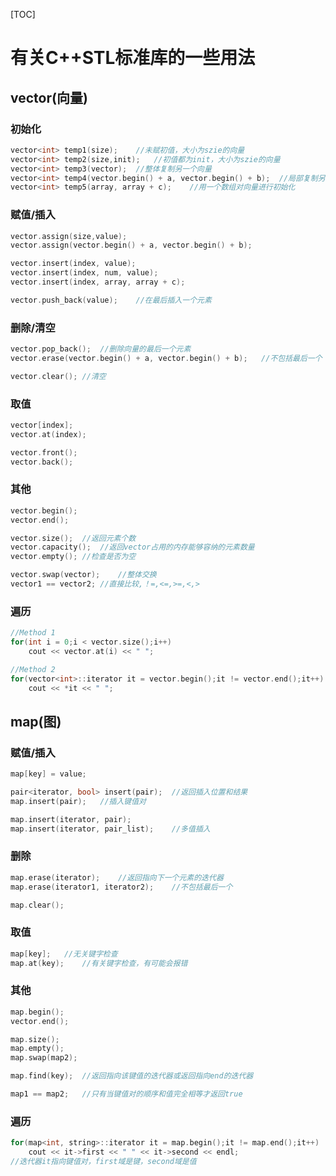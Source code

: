 [TOC]

# 有关C++STL标准库的一些用法

## vector(向量)

 ### 初始化

```C++
vector<int> temp1(size);	//未赋初值，大小为szie的向量
vector<int> temp2(size,init);	//初值都为init，大小为szie的向量
vector<int> temp3(vector);	//整体复制另一个向量
vector<int> temp4(vector.begin() + a, vector.begin() + b);	//局部复制另一个向量
vector<int> temp5(array, array + c);	//用一个数组对向量进行初始化
```

### 赋值/插入

```C++
vector.assign(size,value);
vector.assign(vector.begin() + a, vector.begin() + b);

vector.insert(index, value);
vector.insert(index, num, value);
vector.insert(index, array, array + c);

vector.push_back(value);	//在最后插入一个元素
```

### 删除/清空

```C++
vector.pop_back();	//删除向量的最后一个元素
vector.erase(vector.begin() + a, vector.begin() + b);	//不包括最后一个

vector.clear();	//清空
```

### 取值

```C++
vector[index];
vector.at(index);

vector.front();
vector.back();
```

### 其他

```C++
vector.begin();
vector.end();

vector.size();	//返回元素个数
vector.capacity();	//返回vector占用的内存能够容纳的元素数量
vector.empty();	//检查是否为空

vector.swap(vector);	//整体交换
vector1 == vector2;	//直接比较,！=,<=,>=,<,>
```

### 遍历

```C++
//Method 1
for(int i = 0;i < vector.size();i++)
	cout << vector.at(i) << " ";

//Method 2
for(vector<int>::iterator it = vector.begin();it != vector.end();it++)
    cout << *it << " ";
```



## map(图)

### 赋值/插入

```C++
map[key] = value;

pair<iterator, bool> insert(pair);	//返回插入位置和结果
map.insert(pair);	//插入键值对

map.insert(iterator, pair);
map.insert(iterator, pair_list);	//多值插入
```

### 删除

```C++
map.erase(iterator);	//返回指向下一个元素的迭代器
map.erase(iterator1, iterator2);	//不包括最后一个

map.clear();
```

### 取值

```C++
map[key];	//无关键字检查
map.at(key);	//有关键字检查，有可能会报错
```

### 其他

```C++
map.begin();
vector.end();

map.size();
map.empty();
map.swap(map2);

map.find(key);	//返回指向该键值的迭代器或返回指向end的迭代器

map1 == map2;	//只有当键值对的顺序和值完全相等才返回true
```

### 遍历

```C++
for(map<int, string>::iterator it = map.begin();it != map.end();it++)
    cout << it->first << " " << it->second << endl;
//迭代器it指向键值对，first域是键，second域是值
```







